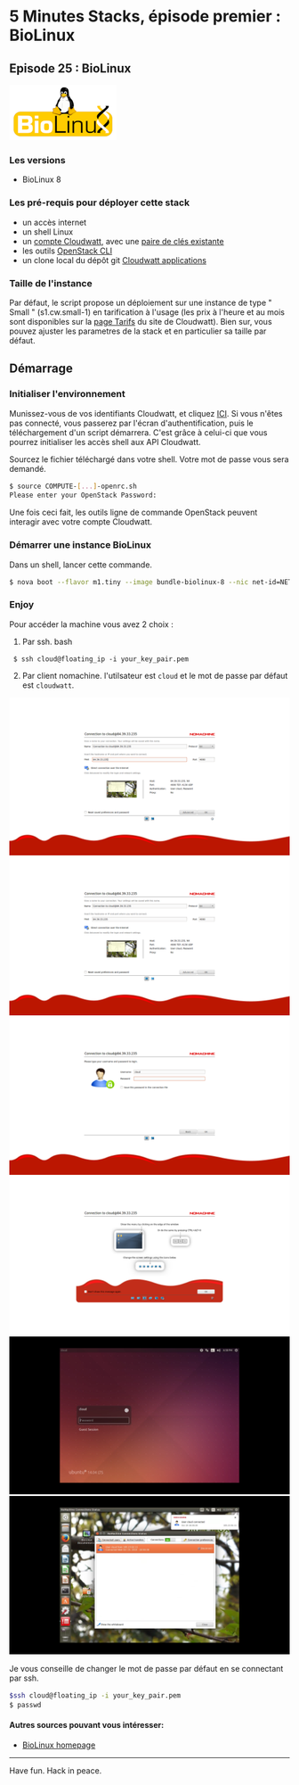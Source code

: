 # 5 Minutes Stacks, épisode premier : BioLinux #

## Episode 25 : BioLinux

![logo](images/Biolinux.png)



### Les versions

* BioLinux 8


### Les pré-requis pour déployer cette stack

* un accès internet
* un shell Linux
* un [compte Cloudwatt](https://www.cloudwatt.com/cockpit/#/create-contact), avec une [paire de clés existante](https://console.cloudwatt.com/project/access_and_security/?tab=access_security_tabs__keypairs_tab)
* les outils [OpenStack CLI](http://docs.openstack.org/cli-reference/content/install_clients.html)
* un clone local du dépôt git [Cloudwatt applications](https://github.com/cloudwatt/applications)

### Taille de l'instance

Par défaut, le script propose un déploiement sur une instance de type " Small " (s1.cw.small-1) en tarification à l'usage (les prix à l'heure et au mois sont disponibles sur la [page Tarifs](https://www.cloudwatt.com/fr/produits/tarifs.html) du site de Cloudwatt). Bien sur, vous pouvez ajuster les parametres de la stack et en particulier sa taille par défaut.


## Démarrage

### Initialiser l'environnement

Munissez-vous de vos identifiants Cloudwatt, et cliquez [ICI](https://console.cloudwatt.com/project/access_and_security/api_access/openrc/). Si vous n'êtes pas connecté, vous passerez par l'écran d'authentification, puis le téléchargement d'un script démarrera. C'est grâce à celui-ci que vous pourrez initialiser les accès shell aux API Cloudwatt.

Sourcez le fichier téléchargé dans votre shell. Votre mot de passe vous sera demandé.

~~~ bash
$ source COMPUTE-[...]-openrc.sh
Please enter your OpenStack Password:

~~~

Une fois ceci fait, les outils ligne de commande OpenStack peuvent interagir avec votre compte Cloudwatt.


### Démarrer une instance BioLinux

Dans un shell, lancer cette commande.

~~~bash
$ nova boot --flavor m1.tiny --image bundle-biolinux-8 --nic net-id=NET_ID --security-group your_sec_groupe --key-name your_key_pair your_instance
~~~


### Enjoy

Pour accéder la machine vous avez 2 choix :

1) Par ssh.
bash
~~~
 $ ssh cloud@floating_ip -i your_key_pair.pem
~~~

2) Par client nomachine.
l'utilsateur est `cloud` et le mot de passe par défaut est `cloudwatt`.

![img1](images/1.png)
![img2](images/2.png)
![img3](images/3.png)
![img4](images/4.png)
![img5](images/5.png)
![img6](images/6.png)

Je vous conseille de changer le mot de passe par défaut en se connectant par ssh.

~~~bash
$ssh cloud@floating_ip -i your_key_pair.pem
$ passwd
~~~

#### Autres sources pouvant vous intéresser:

* [BioLinux homepage](http://environmentalomics.org/bio-linux/)

-----
Have fun. Hack in peace.
